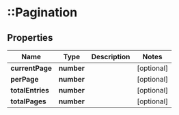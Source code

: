 # ::Pagination

## Properties
Name | Type | Description | Notes
------------ | ------------- | ------------- | -------------
**currentPage** | **number** |  | [optional] 
**perPage** | **number** |  | [optional] 
**totalEntries** | **number** |  | [optional] 
**totalPages** | **number** |  | [optional] 


